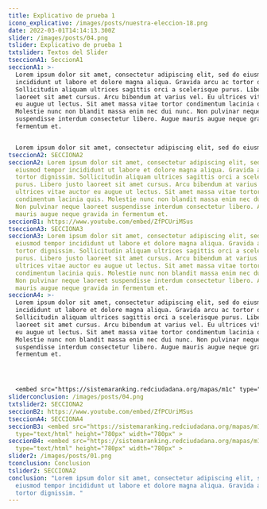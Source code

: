 ```yaml
---
title: Explicativo de prueba 1
icono_explicativo: /images/posts/nuestra-eleccion-18.png
date: 2022-03-01T14:14:13.300Z
slider: /images/posts/04.png
tslider: Explicativo de prueba 1
txtslider: Textos del Slider
tseccionA1: SeccionA1
seccionA1: >-
  Lorem ipsum dolor sit amet, consectetur adipiscing elit, sed do eiusmod tempor
  incididunt ut labore et dolore magna aliqua. Gravida arcu ac tortor dignissim.
  Sollicitudin aliquam ultrices sagittis orci a scelerisque purus. Libero justo
  laoreet sit amet cursus. Arcu bibendum at varius vel. Eu ultrices vitae auctor
  eu augue ut lectus. Sit amet massa vitae tortor condimentum lacinia quis.
  Molestie nunc non blandit massa enim nec dui nunc. Non pulvinar neque laoreet
  suspendisse interdum consectetur libero. Augue mauris augue neque gravida in
  fermentum et.


  Lorem ipsum dolor sit amet, consectetur adipiscing elit, sed do eiusmod tempor incididunt ut labore et dolore magna aliqua. Gravida arcu ac tortor dignissim. Sollicitudin aliquam ultrices sagittis orci a scelerisque purus. Libero justo laoreet sit amet cursus. Arcu bibendum at varius vel. Eu ultrices vitae auctor eu augue ut lectus. Sit amet massa vitae tortor condimentum lacinia quis. Molestie nunc non blandit massa enim nec dui nunc. Non pulvinar neque laoreet suspendisse interdum consectetur libero. Augue mauris augue neque gravida in fermentum et.
tseccionA2: SECCIONA2
seccionA2: Lorem ipsum dolor sit amet, consectetur adipiscing elit, sed do
  eiusmod tempor incididunt ut labore et dolore magna aliqua. Gravida arcu ac
  tortor dignissim. Sollicitudin aliquam ultrices sagittis orci a scelerisque
  purus. Libero justo laoreet sit amet cursus. Arcu bibendum at varius vel. Eu
  ultrices vitae auctor eu augue ut lectus. Sit amet massa vitae tortor
  condimentum lacinia quis. Molestie nunc non blandit massa enim nec dui nunc.
  Non pulvinar neque laoreet suspendisse interdum consectetur libero. Augue
  mauris augue neque gravida in fermentum et.
seccionB1: https://www.youtube.com/embed/ZfPCUriMSus
tseccionA3: SECCIONA3
seccionA3: Lorem ipsum dolor sit amet, consectetur adipiscing elit, sed do
  eiusmod tempor incididunt ut labore et dolore magna aliqua. Gravida arcu ac
  tortor dignissim. Sollicitudin aliquam ultrices sagittis orci a scelerisque
  purus. Libero justo laoreet sit amet cursus. Arcu bibendum at varius vel. Eu
  ultrices vitae auctor eu augue ut lectus. Sit amet massa vitae tortor
  condimentum lacinia quis. Molestie nunc non blandit massa enim nec dui nunc.
  Non pulvinar neque laoreet suspendisse interdum consectetur libero. Augue
  mauris augue neque gravida in fermentum et.
seccionA4: >-
  Lorem ipsum dolor sit amet, consectetur adipiscing elit, sed do eiusmod tempor
  incididunt ut labore et dolore magna aliqua. Gravida arcu ac tortor dignissim.
  Sollicitudin aliquam ultrices sagittis orci a scelerisque purus. Libero justo
  laoreet sit amet cursus. Arcu bibendum at varius vel. Eu ultrices vitae auctor
  eu augue ut lectus. Sit amet massa vitae tortor condimentum lacinia quis.
  Molestie nunc non blandit massa enim nec dui nunc. Non pulvinar neque laoreet
  suspendisse interdum consectetur libero. Augue mauris augue neque gravida in
  fermentum et.




  <embed src="https://sistemaranking.redciudadana.org/mapas/m1c" type="text/html" height="780px" width="780px" >
sliderconclusion: /images/posts/04.png
txtslider2: SECCIONA2
seccionB2: https://www.youtube.com/embed/ZfPCUriMSus
tseccionA4: SECCIONA4
seccionB3: <embed src="https://sistemaranking.redciudadana.org/mapas/m1c"
  type="text/html" height="780px" width="780px" >
seccionB4: <embed src="https://sistemaranking.redciudadana.org/mapas/m1c"
  type="text/html" height="780px" width="780px" >
slider2: /images/posts/01.png
tconclusion: Conclusion
tslider2: SECCIONA2
conclusion: "Lorem ipsum dolor sit amet, consectetur adipiscing elit, sed do
  eiusmod tempor incididunt ut labore et dolore magna aliqua. Gravida arcu ac
  tortor dignissim. "
---
```

